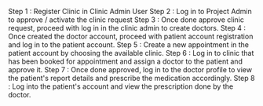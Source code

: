 Step 1 : Register Clinic in Clinic Admin User
Step 2 : Log in to Project Admin to approve / activate the clinic request
Step 3 : Once done approve clinic request, proceed with log in in the clinic admin to create doctors.
Step 4 : Once created the doctor account, proceed with patient account registration and log in to the patient account.
Step 5 : Create a new appointment in the patient account by choosing the available clinic.
Step 6 : Log in to clinic that has been booked for appointment and assign a doctor to the patient and approve it.
Step 7 : Once done approved, log in to the doctor profile to view the patient's report details and prescribe the medication accordingly.
Step 8 : Log into the patient's account and view the prescription done by the doctor.
